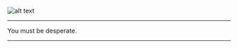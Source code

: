 ![alt text](https://github.com/EmmaDann/HexamerBias/thrashNsnippets/pandoras-box-is-now-open.jpg "morpheous")
***
You must be desperate.
***
